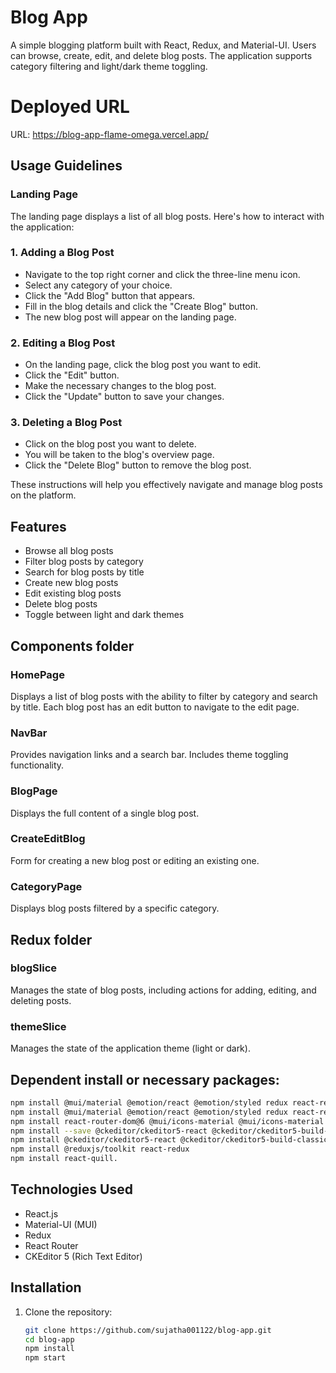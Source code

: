 # Blog App

A simple blogging platform built with React, Redux, and Material-UI. Users can browse, create, edit, and delete blog posts. The application supports category filtering and light/dark theme toggling.

#  Deployed URL
URL: https://blog-app-flame-omega.vercel.app/

## Usage Guidelines
### Landing Page
The landing page displays a list of all blog posts. Here's how to interact with the application:

### 1. Adding a Blog Post

- Navigate to the top right corner and click the three-line menu icon.
- Select any category of your choice.
- Click the "Add Blog" button that appears.
- Fill in the blog details and click the "Create Blog" button.
- The new blog post will appear on the landing page.

### 2. Editing a Blog Post

- On the landing page, click the blog post you want to edit.
- Click the "Edit" button.
- Make the necessary changes to the blog post.
- Click the "Update" button to save your changes.

### 3. Deleting a Blog Post

- Click on the blog post you want to delete.
- You will be taken to the blog's overview page.
- Click the "Delete Blog" button to remove the blog post.

These instructions will help you effectively navigate and manage blog posts on the platform.

## Features

- Browse all blog posts
- Filter blog posts by category
- Search for blog posts by title
- Create new blog posts
- Edit existing blog posts
- Delete blog posts
- Toggle between light and dark themes

## Components folder

### HomePage
Displays a list of blog posts with the ability to filter by category and search by title. Each blog post has an edit button to navigate to the edit page.

### NavBar
Provides navigation links and a search bar. Includes theme toggling functionality.

### BlogPage
Displays the full content of a single blog post.

### CreateEditBlog
Form for creating a new blog post or editing an existing one.

### CategoryPage
Displays blog posts filtered by a specific category.

## Redux folder 
### blogSlice
Manages the state of blog posts, including actions for adding, editing, and deleting posts.

### themeSlice
Manages the state of the application theme (light or dark).

## Dependent install or necessary packages:

```bash
npm install @mui/material @emotion/react @emotion/styled redux react-redux redux-thunk react-router-dom@6 @mui/icons-material
npm install @mui/material @emotion/react @emotion/styled redux react-redux @reduxjs/toolkit @mui/icons-material
npm install react-router-dom@6 @mui/icons-material @mui/icons-material @mui/lab
npm install --save @ckeditor/ckeditor5-react @ckeditor/ckeditor5-build-classic(opt)
npm install @ckeditor/ckeditor5-react @ckeditor/ckeditor5-build-classic
npm install @reduxjs/toolkit react-redux
npm install react-quill.
```

## Technologies Used

- React.js
- Material-UI (MUI)
- Redux
- React Router
- CKEditor 5 (Rich Text Editor)

## Installation

1. Clone the repository:

   ```bash
   git clone https://github.com/sujatha001122/blog-app.git
   cd blog-app
   npm install
   npm start





